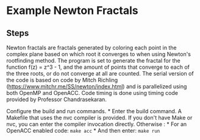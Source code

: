 
Example Newton Fractals
=================================================
## Steps

Newton fractals are fractals generated by coloring each point in the complex plane based on which root it converges to when using Newton's rootfinding method. The program is set to generate the fractal for the function f(z) = z^3 - 1, and the amount of points that converge to each of the three roots, or do not converge at all are counted. The serial version of the code is based on code by Mitch Richling (https://www.mitchr.me/SS/newton/index.html) and is parallelized using both OpenMP and OpenACC. Code timing is done using timing code provided by Professor Chandrasekaran.

Configure the build and run commands.
    * Enter the build command. A Makefile that uses the nvc compiler is provided. If you don't have Make or nvc, you can enter the compiler invocation directly. Otherwise :
        * For an OpenACC enabled code: `make acc`
    * And then enter: `make run`